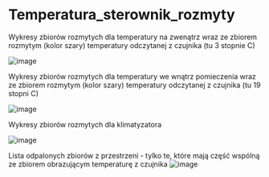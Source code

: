 # Temperatura_sterownik_rozmyty
Wykresy zbiorów rozmytych dla temperatury na zwenątrz wraz ze zbiorem rozmytym (kolor szary) temperatury odczytanej z czujnika (tu 3 stopnie C)

![image](https://github.com/user-attachments/assets/49e8d983-20bf-40cd-b453-12e080cf320e)


Wykresy zbiorów rozmytych dla temperatury we wnątrz pomieczenia wraz ze zbiorem rozmytym (kolor szary) temperatury odczytanej z czujnika (tu 19 stopni C)

![image](https://github.com/user-attachments/assets/9517cd16-a8a0-48f6-898f-864e83d89148)


Wykresy zbiorów rozmytych dla klimatyzatora

![image](https://github.com/user-attachments/assets/b04da26d-b7f3-43fc-821d-001c9803fefe)

Lista odpalonych zbiorów z przestrzeni - tylko te, które mają część wspólną ze zbiorem obrazującym temperaturę z czujnika ![image](https://github.com/user-attachments/assets/f453b0dd-81b3-40ce-b9d2-96003d0bb66f)
